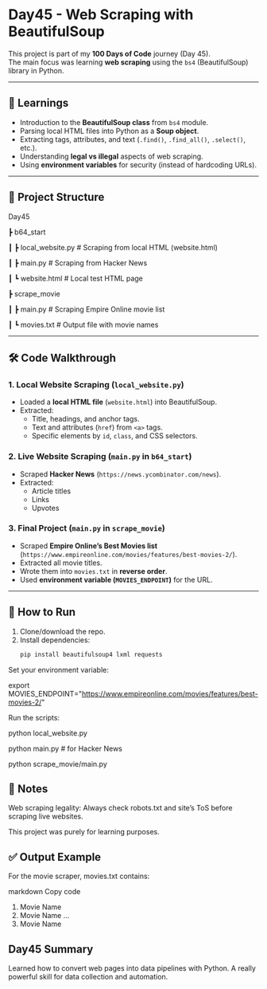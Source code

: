 # Day45 - Web Scraping with BeautifulSoup

This project is part of my **100 Days of Code** journey (Day 45).  
The main focus was learning **web scraping** using the `bs4` (BeautifulSoup) library in Python.

---

## 📖 Learnings
- Introduction to the **BeautifulSoup class** from `bs4` module.
- Parsing local HTML files into Python as a **Soup object**.
- Extracting tags, attributes, and text (`.find()`, `.find_all()`, `.select()`, etc.).
- Understanding **legal vs illegal** aspects of web scraping.
- Using **environment variables** for security (instead of hardcoding URLs).

---

## 📂 Project Structure
Day45

┣ b64_start

┃ ┣ local_website.py # Scraping from local HTML (website.html)

┃ ┣ main.py # Scraping from Hacker News

┃ ┗ website.html # Local test HTML page

┣ scrape_movie

┃ ┣ main.py # Scraping Empire Online movie list

┃ ┗ movies.txt # Output file with movie names

---

## 🛠️ Code Walkthrough

### 1. Local Website Scraping (`local_website.py`)
- Loaded a **local HTML file** (`website.html`) into BeautifulSoup.
- Extracted:
  - Title, headings, and anchor tags.
  - Text and attributes (`href`) from `<a>` tags.
  - Specific elements by `id`, `class`, and CSS selectors.

### 2. Live Website Scraping (`main.py` in `b64_start`)
- Scraped **Hacker News** (`https://news.ycombinator.com/news`).
- Extracted:
  - Article titles  
  - Links  
  - Upvotes

### 3. Final Project (`main.py` in `scrape_movie`)
- Scraped **Empire Online’s Best Movies list** (`https://www.empireonline.com/movies/features/best-movies-2/`).
- Extracted all movie titles.
- Wrote them into `movies.txt` in **reverse order**.
- Used **environment variable (`MOVIES_ENDPOINT`)** for the URL.

---

## 🚀 How to Run
1. Clone/download the repo.  
2. Install dependencies:
   ```bash
   pip install beautifulsoup4 lxml requests
   ```
Set your environment variable:

export MOVIES_ENDPOINT="https://www.empireonline.com/movies/features/best-movies-2/"

Run the scripts:

python local_website.py

python main.py   # for Hacker News

python scrape_movie/main.py

## 📌 Notes
Web scraping legality: Always check robots.txt and site’s ToS before scraping live websites.

This project was purely for learning purposes.

## ✅ Output Example
For the movie scraper, movies.txt contains:

markdown
Copy code
1. Movie Name
2. Movie Name
...
100. Movie Name

## Day45 Summary
Learned how to convert web pages into data pipelines with Python. A really powerful skill for data collection and automation.